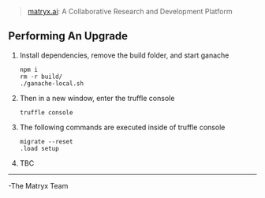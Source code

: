 > [matryx.ai](https://www.matryx.ai): A Collaborative Research and Development Platform

## Performing An Upgrade

1. Install dependencies, remove the build folder, and start ganache
    ```
    npm i
    rm -r build/
    ./ganache-local.sh
    ```

2. Then in a new window, enter the truffle console
    ```
    truffle console
    ```

3. The following commands are executed inside of truffle console
    ```
    migrate --reset
    .load setup
    ```
    
 4. TBC

---
-The Matryx Team
